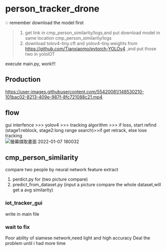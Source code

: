 # person_tracker_drone

:bulb: remember download the model first
> 1. get link in cmp_person_similarity/logs,and put download model in same location cmp_person_similarity/logs   
> 2. download tolov4-tiny.cft and yolov4-tiny.weights from https://github.com/Tianxiaomo/pytorch-YOLOv4 ,and put those two in yoloIOT  

execute main.py, work!!!  
## Production
<p align="center">
  
https://user-images.githubusercontent.com/55420081/148530210-101bac02-8213-409e-987f-8fc721088c21.mp4 
  
</p>  

## flow
gui interfence >>> yolov4 >>> tracking algorithm >>> if loss, start refind (stage1:reblock, stage2:long range search)>>if get retrack, else lose tracking  
![螢幕擷取畫面 2022-01-07 180032](https://user-images.githubusercontent.com/55420081/148527232-ce3b96b6-ad4c-41b5-ac94-307d6ec07968.png)  


## cmp_person_similarity  
compare two people by neural network feature extract  
1. perdict.py for (two picture compare)  
2. predict_from_dataset.py (input a picture compare the whole dataset,will get a avg similarity)  

### iot_tracker_gui
write in main file

### wait to fix  
Poor ability of siamese network,need light and high accuracy Deal the problem until i had more time 
